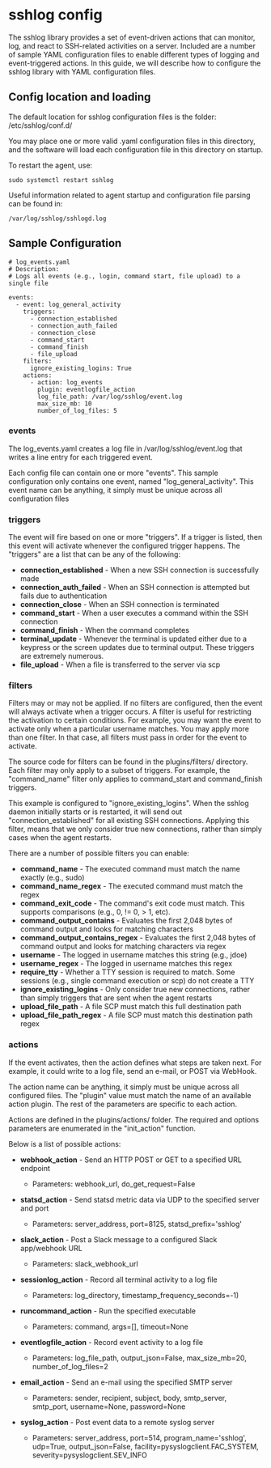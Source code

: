 # sshlog config

The sshlog library provides a set of event-driven actions that can monitor, log, and react to SSH-related activities on a server. Included are a number of sample YAML configuration files to enable different types of logging and event-triggered actions. In this guide, we will describe how to configure the sshlog library with YAML configuration files.

## Config location and loading

The default location for sshlog configuration files is the folder: /etc/sshlog/conf.d/

You may place one or more valid .yaml configuration files in this directory, and the software will load each configuration file in this directory on startup.  

To restart the agent, use:

    sudo systemctl restart sshlog

Useful information related to agent startup and configuration file parsing can be found in:

    /var/log/sshlog/sshlogd.log


## Sample Configuration

	# log_events.yaml
	# Description:
	# Logs all events (e.g., login, command start, file upload) to a single file

	events:
	  - event: log_general_activity
	    triggers:
	      - connection_established
	      - connection_auth_failed
	      - connection_close
	      - command_start
	      - command_finish
	      - file_upload
	    filters:
	      ignore_existing_logins: True
	    actions:
	      - action: log_events
	        plugin: eventlogfile_action
	        log_file_path: /var/log/sshlog/event.log
	        max_size_mb: 10
	        number_of_log_files: 5

### events

The log_events.yaml creates a log file in /var/log/sshlog/event.log that writes a line entry for each triggered event.  

Each config file can contain one or more "events".  This sample configuration only contains one event, named "log_general_activity".  This event name can be anything, it simply must be unique across all configuration files

### triggers

The event will fire based on one or more "triggers".  If a trigger is listed, then this event will activate whenever the configured trigger happens.  The "triggers" are a list that can be any of the following:

  - **connection_established** - When a new SSH connection is successfully made
  - **connection_auth_failed** - When an SSH connection is attempted but fails due to authentication
  - **connection_close** - When an SSH connection is terminated
  - **command_start** - When a user executes a command within the SSH connection
  - **command_finish** - When the command completes
  - **terminal_update** - Whenever the terminal is updated either due to a keypress or the screen updates due to terminal output.  These triggers are extremely numerous.
  - **file_upload** - When a file is transferred to the server via scp


### filters

Filters may or may not be applied.  If no filters are configured, then the event will always activate when a trigger occurs.  A filter is useful for restricting the activation to certain conditions.  For example, you may want the event to activate only when a particular username matches.  You may apply more than one filter.  In that case, all filters must pass in order for the event to activate.

The source code for filters can be found in the plugins/filters/ directory.  Each filter may only apply to a subset of triggers.  For example, the "command_name" filter only applies to command_start and command_finish triggers.

This example is configured to "ignore_existing_logins".  When the sshlog daemon initially starts or is restarted, it will send out "connection_established" for all existing SSH connections.  Applying this filter, means that we only consider true new connections, rather than simply cases when the agent restarts.

There are a number of possible filters you can enable:

  - **command_name** - The executed command must match the name exactly (e.g., sudo)
  - **command_name_regex** - The executed command must match the regex
  - **command_exit_code** - The command's exit code must match.  This supports comparisons (e.g., 0, != 0, > 1, etc).
  - **command_output_contains** - Evaluates the first 2,048 bytes of command output and looks for matching characters
  - **command_output_contains_regex** - Evaluates the first 2,048 bytes of command output and looks for matching characters via regex
  - **username** - The logged in username matches this string (e.g., jdoe)
  - **username_regex** - The logged in username matches this regex
  - **require_tty** - Whether a TTY session is required to match.  Some sessions (e.g., single command execution or scp) do not create a TTY
  - **ignore_existing_logins** - Only consider true new connections, rather than simply triggers that are sent when the agent restarts
  - **upload_file_path** - A file SCP must match this full destination path
  - **upload_file_path_regex** - A file SCP must match this destination path regex

### actions

If the event activates, then the action defines what steps are taken next.  For example, it could write to a log file, send an e-mail, or POST via WebHook.

The action name can be anything, it simply must be unique across all configured files.  The "plugin" value must match the name of an available action plugin.  The rest of the parameters are specific to each action.

Actions are defined in the plugins/actions/ folder.  The required and options parameters are enumerated in the "init_action" function.

Below is a list of possible actions:

  - **webhook_action** - Send an HTTP POST or GET to a specified URL endpoint
     - Parameters: webhook_url, do_get_request=False

  - **statsd_action** - Send statsd metric data via UDP to the specified server and port
     - Parameters: server_address, port=8125, statsd_prefix='sshlog'

  - **slack_action** - Post a Slack message to a configured Slack app/webhook URL
     - Parameters: slack_webhook_url

  - **sessionlog_action** - Record all terminal activity to a log file
     - Parameters: log_directory, timestamp_frequency_seconds=-1)

  - **runcommand_action** - Run the specified executable
     - Parameters: command, args=[], timeout=None

  - **eventlogfile_action** - Record event activity to a log file
     - Parameters: log_file_path, output_json=False, max_size_mb=20, number_of_log_files=2

  - **email_action** - Send an e-mail using the specified SMTP server
     - Parameters: sender, recipient, subject, body, smtp_server, smtp_port, username=None, password=None

 - **syslog_action** - Post event data to a remote syslog server
     - Parameters: server_address, port=514, program_name='sshlog', udp=True, output_json=False, facility=pysyslogclient.FAC_SYSTEM, severity=pysyslogclient.SEV_INFO
